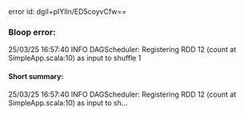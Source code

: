 error id: dgiI+pIYlln/ED5coyvCfw==
### Bloop error:

25/03/25 16:57:40 INFO DAGScheduler: Registering RDD 12 (count at SimpleApp.scala:10) as input to shuffle 1
#### Short summary: 

25/03/25 16:57:40 INFO DAGScheduler: Registering RDD 12 (count at SimpleApp.scala:10) as input to sh...